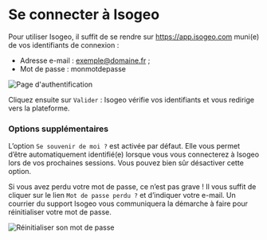 # Se connecter à Isogeo

Pour utiliser Isogeo, il suffit de se rendre sur https://app.isogeo.com muni(e) de vos identifiants de connexion :

* Adresse e-mail : exemple@domaine.fr ;
* Mot de passe : monmotdepasse

![Page d'authentification](/images/ID_log_in.gif "Page de connexion à la plateforme Isogeo")

Cliquez ensuite sur `Valider` : Isogeo vérifie vos identifiants et vous redirige vers la plateforme.

### Options supplémentaires

L’option `Se souvenir de moi ?` est activée par défaut. Elle vous permet d’être automatiquement identifié(e) lorsque vous vous connecterez à Isogeo lors de vos prochaines sessions. Vous pouvez bien sûr désactiver cette option.

Si vous avez perdu votre mot de passe, ce n’est pas grave ! Il vous suffit de cliquer sur le lien `Mot de passe perdu ?` et d’indiquer votre e-mail. Un courrier du support Isogeo vous communiquera la démarche à faire pour réinitialiser votre mot de passe.

![Réinitialiser son mot de passe](/images/ID_password_reminder_mail.png "Le mail avec le lien de réinitialistion")

